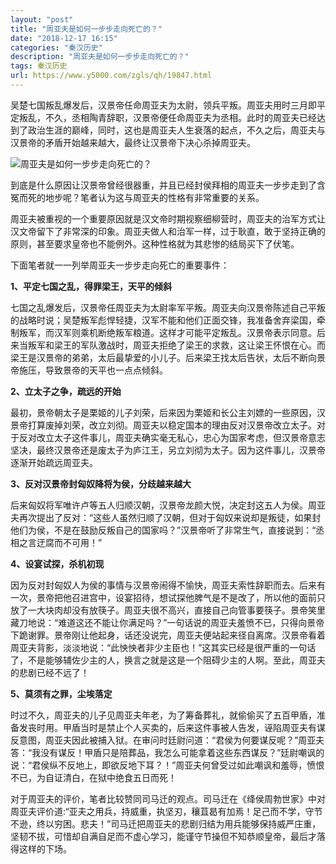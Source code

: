 ```yaml
---
layout: "post"
title: "周亚夫是如何一步步走向死亡的？"
date: "2018-12-17 16:15"
categories: "秦汉历史"
description: "周亚夫是如何一步步走向死亡的？"
tags: 秦汉历史
url: https://www.y5000.com/zgls/qh/19847.html
---
```






吴楚七国叛乱爆发后，汉景帝任命周亚夫为太尉，领兵平叛。周亚夫用时三月即平定叛乱，不久，丞相陶青辞职，汉景帝便任命周亚夫为丞相。此时的周亚夫已经达到了政治生涯的巅峰，同时，这也是周亚夫人生衰落的起点，不久之后，周亚夫与汉景帝的矛盾开始越来越大，最终让汉景帝下决心杀掉周亚夫。

![周亚夫是如何一步步走向死亡的？](/uploads/allimg/170426/6-1F426163023628.JPG)

到底是什么原因让汉景帝曾经很器重，并且已经封侯拜相的周亚夫一步步走到了含冤而死的地步呢？笔者认为这与周亚夫的性格有非常重要的关系。

周亚夫被重视的一个重要原因就是汉文帝时期视察细柳营时，周亚夫的治军方式让汉文帝留下了非常深的印象。周亚夫做人和治军一样，过于耿直，敢于坚持正确的原则，甚至要求皇帝也不能例外。这种性格就为其悲惨的结局买下了伏笔。

下面笔者就一一列举周亚夫一步步走向死亡的重要事件：

**1、平定七国之乱，得罪梁王，天平的倾斜**

七国之乱爆发后，汉景帝任周亚夫为太尉率军平叛。周亚夫向汉景帝陈述自己平叛的战略时说；吴楚叛军彪悍轻捷，汉军不能和他们正面交锋，我准备舍弃梁国，牵制叛军，而汉军则乘机断绝叛军粮道。这样才可能平定叛乱。汉景帝表示同意。后来当叛军和梁王的军队激战时，周亚夫拒绝了梁王的求救，这让梁王怀恨在心。而梁王是汉景帝的弟弟，太后最挚爱的小儿子。后来梁王找太后告状，太后不断向景帝施压，导致景帝的天平也一点点倾斜。

**2、立太子之争，疏远的开始**

最初，景帝朝太子是栗姬的儿子刘荣，后来因为栗姬和长公主刘嫖的一些原因，汉景帝打算废掉刘荣，改立刘彻。周亚夫以稳定国本的理由反对汉景帝改立太子。对于反对改立太子这件事儿，周亚夫确实毫无私心，忠心为国家考虑，但汉景帝意志坚决，最终汉景帝还是废太子为庐江王，另立刘彻为太子。因为这件事儿，汉景帝逐渐开始疏远周亚夫。

**3、反对汉景帝封匈奴降将为侯，分歧越来越大**

后来匈奴将军唯许卢等五人归顺汉朝，汉景帝龙颜大悦，决定封这五人为侯。周亚夫再次提出了反对：“这些人虽然归顺了汉朝，但对于匈奴来说却是叛徒，如果封他们为侯，不是在鼓励反叛自己的国家吗？”汉景帝听了非常生气，直接说到：“丞相之言迂腐而不可用！”

**4、设宴试探，杀机初现**

因为反对封匈奴人为侯的事情与汉景帝闹得不愉快，周亚夫索性辞职而去。后来有一次，景帝把他召进宫中，设宴招待，想试探他脾气是不是改了，所以他的面前只放了一大块肉却没有放筷子。周亚夫很不高兴，直接自己向管事要筷子。景帝笑里藏刀地说：“难道这还不能让你满足吗？”一句话说的周亚夫羞愤不已，只得向景帝下跪谢罪。景帝刚让他起身，话还没说完，周亚夫便站起来径自离席。汉景帝看着周亚夫背影，淡淡地说：“此怏怏者非少主臣也！”这其实已经是很严重的一句话了，不是能够辅佐少主的人，换言之就是这是一个阻碍少主的人啊。至此，周亚夫的悲剧已经不远了！

**5、莫须有之罪，尘埃落定**

时过不久，周亚夫的儿子见周亚夫年老，为了筹备葬礼，就偷偷买了五百甲盾，准备发丧时用。甲盾当时是禁止个人买卖的，后来这件事被人告发，诬陷周亚夫有谋反意图，周亚夫因此被捕入狱。在审问时廷尉问道：“君侯为何要谋反呢？”周亚夫答：“我没有谋反！甲盾只是陪葬品，我怎么可能拿着这些东西谋反？”廷尉嘲讽的说：“君侯纵不反地上，即欲反地下耳？！”周亚夫何曾受过如此嘲讽和羞辱，愤恨不已，为自证清白，在狱中绝食五日而死！

对于周亚夫的评价，笔者比较赞同司马迁的观点。司马迁在《绛侯周勃世家》中对周亚夫评价道:“亚夫之用兵，持威重，执坚刃，穰苴曷有加焉！足己而不学，守节不逊，终以穷困。悲夫！”司马迁把周亚夫的悲剧归结为用兵能够保持威严庄重，坚韧不拔，可惜却自满自足而不虚心学习，能谨守节操但不知恭顺皇帝，最后才落得这样的下场。
